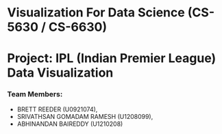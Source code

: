 # Visualization For Data Science (CS-5630 / CS-6630)

# Project: IPL (Indian Premier League) Data Visualization

### Team Members: 
  - BRETT REEDER (U0921074), 
  - SRIVATHSAN GOMADAM RAMESH (U1208099), 
  - ABHINANDAN BAIREDDY (U1210208)
